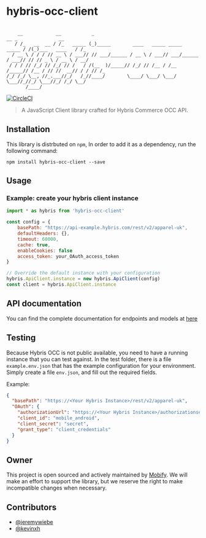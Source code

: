 # hybris-occ-client

```

    __            __           _                                               __ _               __ 
   / /_   __  __ / /_   _____ (_)_____        ____   _____ _____        _____ / /(_)___   ____   / /_
  / __ \ / / / // __ \ / ___// // ___/______ / __ \ / ___// ___/______ / ___// // // _ \ / __ \ / __/
 / / / // /_/ // /_/ // /   / /(__  )/_____// /_/ // /__ / /__ /_____// /__ / // //  __// / / // /_  
/_/ /_/ \__, //_.___//_/   /_//____/        \____/ \___/ \___/        \___//_//_/ \___//_/ /_/ \__/  
       /____/                                                                                        

```
[![CircleCI](https://circleci.com/gh/mobify/hybris-occ-client/tree/develop.svg?style=svg)](https://circleci.com/gh/mobify/hybris-occ-client/tree/develop)

> A JavaScript Client library crafted for Hybris Commerce OCC API.

## Installation
This library is distrbuted on `npm`, In order to add it as a dependency, run the following command:
```shell
npm install hybris-occ-client --save
```

## Usage

### Example: create your hybris client instance

```javascript
import * as hybris from 'hybris-occ-client'

const config = {
    basePath: "https://api-example.hybris.com/rest/v2/apparel-uk",
    defaultHeaders: {},
    timeout: 60000,
    cache: true,
    enableCookies: false
    access_token: your_OAuth_access_token
}

// Override the default instance with your configuration
hybris.ApiClient.instance = new hybris.ApiClient(config)
const client = hybris.ApiClient.instance
```

## API documentation

You can find the complete documentation for endpoints and models at [here](https://mobify.github.io/hybris-occ-client/)

## Testing

Because Hybris OCC is not public available, you need to have a running instance that you can test against. In the test folder, there is a file `example.env.json` that has the example configuration for your environment. Simply create a file `env.json`, and fill out the required fields.

Example: 
```json
{
  "basePath": "https://<Your Hybris Instance>/rest/v2/apparel-uk",
  "OAuth": {
    "authorizationUrl": "https://<Your Hybris Instance>/authorizationserver/oauth/token",
    "client_id": "mobile_android",
    "client_secret": "secret",
    "grant_type": "client_credentials"
  }
}
```

## Owner

This project is open sourced and actively maintained by [Mobify](https://github.com/mobify).
We will make an effort to support the library, but we reserve the right to make incompatible changes when necessary.


## Contributors

- [@jeremywiebe](https://github.com/jeremywiebeh)
- [@kevinxh](https://github.com/kevinxh)
